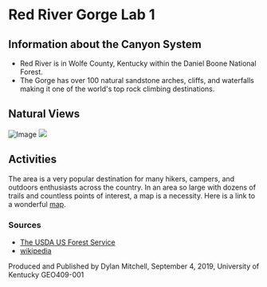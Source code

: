 <!-- RRG -->

 # Red River Gorge Lab 1

## Information about the Canyon System

* Red River is in Wolfe County, Kentucky within the Daniel Boone National Forest.
* The Gorge has over 100 natural sandstone arches, cliffs, and waterfalls making it one of the world's top rock climbing destinations.

## Natural Views

![Image](C:\DylanGIS\data\rrg-collage.jpg "collage")
<img src="C:\DylanGIS\data\rrg-collage.jpg">

## Activities

The area is a very popular destination for many hikers, campers, and outdoors enthusiasts across the country. In an area so large with dozens of trails and countless points of interest, a map is a necessity. Here is a link to a wonderful
[map](https://www.fs.usda.gov/Internet/FSE_DOCUMENTS/stelprdb5276793.pdf "Trail and Camping Map").

### Sources

* [The USDA US Forest Service](https://www.fs.fed.us/)
* [wikipedia](https://en.wikipedia.org/wiki/Red_River_Gorge)

Produced and Published by Dylan Mitchell, September 4, 2019, University of Kentucky GEO409-001